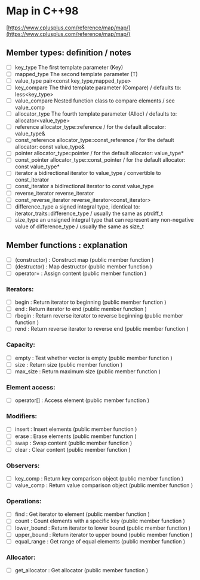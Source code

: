 # Map in C++98
[https://www.cplusplus.com/reference/map/map/](https://www.cplusplus.com/reference/map/map/)

## Member types: definition	/ notes
- [ ] key_type	The first template parameter (Key)	
- [ ] mapped_type	The second template parameter (T)	
- [ ] value_type	pair<const key_type,mapped_type>	
- [ ] key_compare	The third template parameter (Compare)	/ defaults to: less<key_type>
- [ ] value_compare	Nested function class to compare elements	/ see value_comp
- [ ] allocator_type	The fourth template parameter (Alloc)	/ defaults to: allocator<value_type>
- [ ] reference	allocator_type::reference	/ for the default allocator: value_type&
- [ ] const_reference	allocator_type::const_reference	/ for the default allocator: const value_type&
- [ ] pointer	allocator_type::pointer	/ for the default allocator: value_type*
- [ ] const_pointer	allocator_type::const_pointer	/ for the default allocator: const value_type*
- [ ] iterator	a bidirectional iterator to value_type	/ convertible to const_iterator
- [ ] const_iterator	a bidirectional iterator to const value_type	
- [ ] reverse_iterator	reverse_iterator<iterator>	
- [ ] const_reverse_iterator	reverse_iterator<const_iterator>	
- [ ] difference_type	a signed integral type, identical to: iterator_traits<iterator>::difference_type	/ usually the same as ptrdiff_t
- [ ] size_type	an unsigned integral type that can represent any non-negative value of difference_type	/ usually the same as size_t

## Member functions : explanation
- [ ] (constructor) : Construct map (public member function )
- [ ] (destructor) : Map destructor (public member function )
- [ ] operator= : Assign content (public member function )

### Iterators:
- [ ] begin : Return iterator to beginning (public member function )
- [ ] end : Return iterator to end (public member function )
- [ ] rbegin : Return reverse iterator to reverse beginning (public member function )
- [ ] rend : Return reverse iterator to reverse end (public member function )

### Capacity:
- [ ] empty : Test whether vector is empty (public member function )
- [ ] size : Return size (public member function )
- [ ] max_size : Return maximum size (public member function )
  
### Element access:
- [ ] operator[] : Access element (public member function )

### Modifiers:
- [ ] insert : Insert elements (public member function )
- [ ] erase : Erase elements (public member function )
- [ ] swap : Swap content (public member function )
- [ ] clear : Clear content (public member function )

### Observers:
- [ ] key_comp : Return key comparison object (public member function )
- [ ] value_comp : Return value comparison object (public member function )

### Operations:
- [ ] find : Get iterator to element (public member function )
- [ ] count : Count elements with a specific key (public member function )
- [ ] lower_bound : Return iterator to lower bound (public member function )
- [ ] upper_bound : Return iterator to upper bound (public member function )
- [ ] equal_range : Get range of equal elements (public member function )  
  
### Allocator:
- [ ] get_allocator : Get allocator (public member function )
